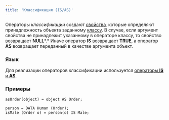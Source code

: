 ```yaml
---
title: 'Классификация (IS/AS)'
---
```


Операторы *классификации* создают [свойства](Properties.md)*,* которые определяют принадлежность объекта заданному [классу](Classes.md). В случае, если аргумент свойства не принадлежит указанному в операторе классу, то свойство возвращает **NULL***.* Иначе оператор **IS** возвращает **TRUE**, а оператор **AS** возвращает переданный в качестве аргумента объект.

### Язык

Для реализации операторов классификации используется [операторы **IS** и **AS**](IS_AS_operators.md). 

### Примеры 

```lsf
asOrder(object) = object AS Order;

person = DATA Human (Order);
isMale (Order o) = person(o) IS Male;
```
